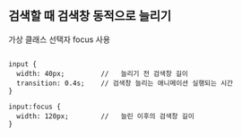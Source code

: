 ## 검색할 때 검색창 동적으로 늘리기

가상 클래스 선택자 focus 사용

```

input {
  width: 40px;         //   늘리기 전 검색창 길이
  transition: 0.4s;    // 검색창 늘리는 애니메이션 실행되는 시간
}

input:focus {
  width: 120px;        //   늘린 이후의 검색창 길이
}

```
